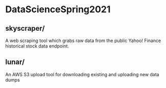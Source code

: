 # DataScienceSpring2021

## skyscraper/
A web scraping tool which grabs raw data from the public Yahoo! Finance
historical stock data endpoint.

## lunar/
An AWS S3 upload tool for downloading existing and uploading new data dumps
